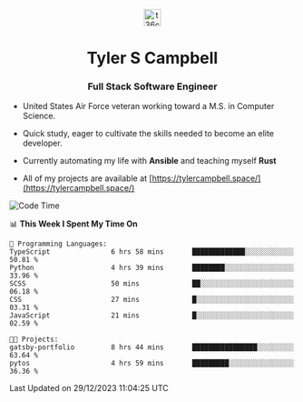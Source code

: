 <p align="center">
<a href="https://www.linkedin.com/in/t36campbell" target="blank"><img align="center" src="https://ik.imagekit.io/t36campbell/Portfolio/linkedin.png.original_m8bbGgPh6.png" alt="t36campbell" height="30" width="30" /></a>
</p>
<h1 align="center">Tyler S Campbell</h1>
<h3 align="center">Full Stack Software Engineer</h3>

* United States Air Force veteran working toward a M.S. in Computer Science.

* Quick study, eager to cultivate the skills needed to become an elite developer.

* Currently automating my life with **Ansible** and teaching myself **Rust**

* All of my projects are available at [https://tylercampbell.space/](https://tylercampbell.space/)

<!--START_SECTION:waka-->
![Code Time](http://img.shields.io/badge/Code%20Time-3%2C072%20hrs%2055%20mins-blue)

📊 **This Week I Spent My Time On** 

```text
💬 Programming Languages: 
TypeScript               6 hrs 58 mins       █████████████░░░░░░░░░░░░   50.81 % 
Python                   4 hrs 39 mins       ████████░░░░░░░░░░░░░░░░░   33.96 % 
SCSS                     50 mins             ██░░░░░░░░░░░░░░░░░░░░░░░   06.18 % 
CSS                      27 mins             █░░░░░░░░░░░░░░░░░░░░░░░░   03.31 % 
JavaScript               21 mins             █░░░░░░░░░░░░░░░░░░░░░░░░   02.59 % 

🐱‍💻 Projects: 
gatsby-portfolio         8 hrs 44 mins       ████████████████░░░░░░░░░   63.64 % 
pytos                    4 hrs 59 mins       █████████░░░░░░░░░░░░░░░░   36.36 % 
```


 Last Updated on 29/12/2023 11:04:25 UTC
<!--END_SECTION:waka-->
